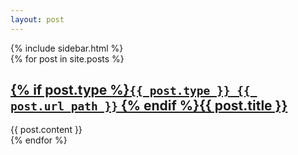```yaml
---
layout: post
---
```


<nav id='sidebar'>
	{% include sidebar.html %}
</nav>

<section id='content'>
{% for post in site.posts %}
  <article class='{{ post.type }}'>
    <a name='{{ post.url }}' href='#{{ post.url }}'><h2>{% if post.type %}<code><b>{{ post.type }}</b> {{ post.url_path }}</code> {% endif %}{{ post.title }}</h2></a>
    <section class='body'>
      {{ post.content }}
    </section>
  </article>
{% endfor %}
</section>
